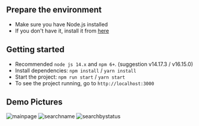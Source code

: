 ## Prepare the environment
- Make sure you have Node.js installed
- If you don't have it, install it from [here](https://nodejs.org/en/download/)
## Getting started
- Recommended `node js 14.x` and `npm 6+`. (suggestion v14.17.3 / v16.15.0)
- Install dependencies: `npm install` / `yarn install`
- Start the project: `npm run start` / `yarn start`
- To see the project running, go to `http://localhost:3000`
## Demo Pictures
![mainpage](https://user-images.githubusercontent.com/67986511/194988319-0f8ea8d1-b903-4bf7-9291-a1e12a0ada66.png)
![searchname](https://user-images.githubusercontent.com/67986511/194988411-a839c32d-e91b-462f-8e76-cb3de959c4b8.png)
![searchbystatus](https://user-images.githubusercontent.com/67986511/194988484-e90b38dc-3df0-416d-bd73-530cd4079942.png)
